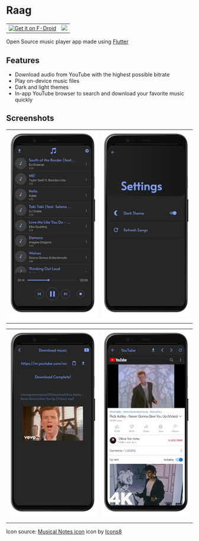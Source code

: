 
# Raag
<p>
<div align="center">

  <table cellspacing="0" cellpadding="0">
      <tr>
      <td><a href="https://f-droid.org/en/packages/in.amfoss.raag"><img src="https://fdroid.gitlab.io/artwork/badge/get-it-on.png"
    alt="Get it on F-Droid"
    height="70"></a></td>
       <td><img src="https://action-badges.now.sh/raag-music/raag" height ="35"></td>
      </tr>
  </table>
 </div> 
</p>

Open Source music player app made using [Flutter](https://flutter.dev/)
## Features
* Download audio from YouTube with the highest possible bitrate  
* Play on-device music files  
* Dark and light themes  
* In-app YouTube browser to search and download your favorite music quickly

## Screenshots
  <table>
      <tr>
       <td><img src="https://raw.githubusercontent.com/raag-music/raag/master/fastlane/metadata/android/en-US/images/phoneScreenshots/1.png"></td>
       <td><img src="https://raw.githubusercontent.com/raag-music/raag/master/fastlane/metadata/android/en-US/images/phoneScreenshots/2.png"></td>
      </tr>
  </table>
  <table>
       <tr>
       <td><img src="https://raw.githubusercontent.com/raag-music/raag/master/fastlane/metadata/android/en-US/images/phoneScreenshots/3.png"></td>
       <td><img src="https://raw.githubusercontent.com/raag-music/raag/master/fastlane/metadata/android/en-US/images/phoneScreenshots/4.png"></td>
      </tr>
  </table>


Icon source: <a target="_blank" href="https://icons8.com/icons/set/musical-notes">Musical Notes icon</a> icon by <a target="_blank" href="https://icons8.com">Icons8</a>
